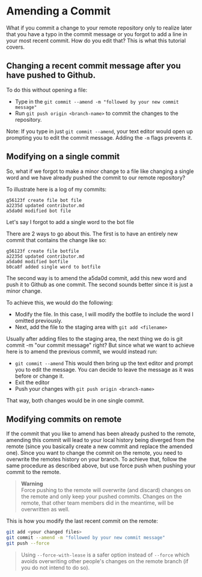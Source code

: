 # Amending a Commit

What if you commit a change to your remote repository only to realize later that you have a typo in the commit message or you forgot to add a line in your most recent commit.
How do you edit that? This is what this tutorial covers.

## Changing a recent commit message after you have pushed to Github.
To do this without opening a file:
*   Type in the ```git commit --amend -m "followed by your new commit message"```
*   Run ```git push origin <branch-name>``` to commit the changes to the repository.

Note: If you type in just ```git commit --amend```, your text editor would open up prompting you to edit the commit message.
Adding the ``-m`` flags prevents it.

## Modifying on a single commit

So, what if we forgot to make a minor change to a file like changing a single word and we have already pushed the commit to our remote repository?

To illustrate here is a log of my commits:
```
g56123f create file bot file
a2235d updated contributor.md
a5da0d modified bot file
```
Let's say I forgot to add a single word to the bot file

There are 2 ways to go about this. The first is to have an entirely new commit that contains the change like so:
```
g56123f create file botfile
a2235d updated contributor.md
a5da0d modified botfile
b0ca8f added single word to botfile
```
The second way is to amend the a5da0d commit, add this new word and  push it to Github as one commit.
The second sounds better since it is just a minor change.

To achieve this, we would do the following:
*   Modify the file. In this case, I will modify the botfile to include the word I omitted previously.
*   Next, add the file to the staging area with ```git add <filename>```

Usually after adding files to the staging area, the next thing we do is git commit -m "our commit message" right?
But since what we want to achieve here is to amend the previous commit, we would instead run:

* ```git commit --amend```
 This would then bring up the text editor and prompt you to edit the message. You can decide to leave the message as it was before or change it.
* Exit the editor
* Push your changes with ```git push origin <branch-name>```

That way, both changes would be in one single commit.

## Modifying commits on remote

If the commit that you like to amend has been already pushed to the remote, amending this commit will lead to your local history being diverged from the remote (since you basically create a new commit and replace the amended one). Since you want to change the commit on the remote, you need to overwrite the remotes history on your branch. To achieve that, follow the same procedure as described above, but use force push when pushing your commit to the remote.

> **Warning**  
> Force pushing to the remote will overwrite (and discard) changes on the remote and only keep your pushed commits. Changes on the remote, that other team members did in the meantime, will be overwritten as well.

This is how you modify the last recent commit on the remote:

```bash
git add <your changed files>
git commit --amend -m "followed by your new commit message"
git push --force
```

> Using `--force-with-lease` is a safer option instead of `--force` which avoids overwriting other people's changes on the remote branch (if you do not intend to do so).
